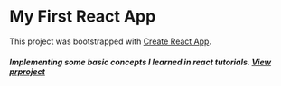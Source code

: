 # My First React App

This project was bootstrapped with [Create React App](https://github.com/facebook/create-react-app).
##### Implementing some basic concepts I learned in react tutorials. [View prproject](https://steve-code16.github.io/my-first-react-app/)

